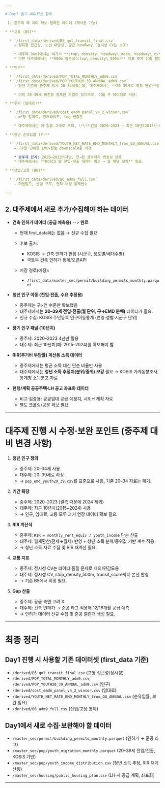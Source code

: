 ```yaml
---

# Day1 필요 데이터셋 정리

 1. 중주제 때 이미 확보·정제된 데이터 (재사용 가능)

* **교통 (B5)**

  * `/first_data/derived/B5_qol_transit_final.csv`
    → 정류장 접근성, 노선 다양성, 평균 headway (정시성 CV는 보조)

    * 대주제 Day1에서는 여기서 **stop\_density, headway\_mean, headway\_cv**를 그대로 활용 가능.
    * 다만 대주제에서는 **500m 접근성(stop\_density\_500m)** 지표 추가 산출 필요.

* **인구**

  * `/first_data/derived/POP_TOTAL_MONTHLY_adm9.csv`
  * `/first_data/derived/POP_YOUTH20_39_ANNUAL_adm9.csv`
    → 청년 기준이 중주제 당시 20–34세였는데, 대주제에서는 **20–39세로 확정 변경**됨.

    * 이미 20–39세 버전을 정제한 파일이 있으므로, 이를 주 데이터로 사용.

* **주거 (임대료)**

  * `/first_data/derived/cost_emdm_panel_v4_2_winsor.csv`
    → m²당 임대료, 윈저라이즈, log 변환본

    * 대주제에서는 이 값을 그대로 쓰되, \*\*기간을 2020–2023 → 최근 10년(2015\~)\*\*으로 확장 필요.

* **청년 순유입률 (Y)**

  * `/first_data/derived/YOUTH_NET_RATE_EMD_MONTHLY_from_GU_ANNUAL.csv`
    → 구×연 단위를 EMD×월로 downscale한 버전

    * 중주제 한계: 2020–2023까지만, 연→월 상수화라 변동성 낮음
    * 대주제에서는 **KOSIS 월 전입·전출 데이터 확보 → 월 패널 보강** 필요.

* **산업/고용 (B6)**

  * `/first_data/derived/B6_adm9_full.csv`
    → 취업밀도, 산업 구조, 면적 보정 통제변수

---
```


## 2. 대주제에서 새로 추가/수집해야 하는 데이터

* **건축 인허가 데이터 (공급 예측용)** --> **완료**

  * 현재 first\_data에는 없음 → 신규 수집 필요
  * 후보 출처:

    * KOSIS → 건축 인허가 현황 (시군구, 용도별/세대수별)
    * 국토부 건축 인허가 통계/오픈API
  * 저장 경로(예정):

    * `/first_data/master_sec/permit/building_permits_monthly.parquet`

* **청년 인구 이동 (전입·전출, 수요 추정용)**

  * 중주제는 구×연 수준만 확보했음
  * 대주제에서는 **20–39세 전입·전출(월 단위, 구→EMD 분배)** 데이터가 필요.
  * 신규 수집: KOSIS 주민등록 인구이동통계 (연령·성별·시군구 단위)

* **장기 인구 패널 (10년치)**

  * 중주제: 2020–2023 4년만 활용
  * 대주제: 최근 10년치(예: 2015–2024)를 확보해야 함

* **RIR(주거비 부담률) 계산용 소득 데이터**

  * 중주제에서는 평균 소득 대신 단순 비율만 사용
  * 대주제에서는 **청년 소득 추정치(분위/중위) 보강** 필요 → KOSIS 가계동향조사, 통계청 소득분포 자료

* **현행/계획 공공주택·LH 공고 좌표화 데이터**

  * 비교·검증용: 공공임대 공급 예정지, 시/LH 계획 자료
  * 별도 크롤링/공문 확보 필요

---

# 대주제 진행 시 수정·보완 포인트 (중주제 대비 변경 사항)

1. **청년 인구 정의**

   * 중주제: 20–34세 사용
   * 대주제: 20–39세로 확정
   * → `pop_emd_youth20_39.csv`를 표준으로 사용, 기존 20–34 자료는 폐기.

2. **기간 확장**

   * 중주제: 2020–2023 (결측 때문에 2024 제외)
   * 대주제: 최근 10년치(2015\~2024) 사용
   * → 인구, 임대료, 교통 모두 과거 연장 데이터 확보 필요.

3. **RIR 계산식**

   * 중주제: `RIR = monthly_rent_equiv / youth_income` 단순 산출
   * 대주제: 월세환산(전세→월세) 반영 + 청년 소득 분위/중위값 기반 계수 적용
   * → 청년 소득 자료 수집 및 RIR 재계산 필요.

4. **교통 지표**

   * 중주제: 정시성 CV는 데이터 품질 문제로 제외/민감도용
   * 대주제: 정시성 CV, stop\_density\_500m, transit\_score까지 본선 반영
   * → 기존 B5에서 확장 필요.

5. **Gap 산출**

   * 중주제: 공급 측면 고려 X
   * 대주제: 건축 인허가 → 준공 라그 적용해 12/18개월 공급 예측
   * → 인허가 데이터 신규 수집 및 준공 캘린더 생성 필요.

---

# 최종 정리

## Day1 진행 시 사용할 기존 데이터셋 (first\_data 기준)

* `/derived/B5_qol_transit_final.csv` (교통 접근성/정시성)
* `/derived/POP_TOTAL_MONTHLY_adm9.csv`, `/derived/POP_YOUTH20_39_ANNUAL_adm9.csv` (인구)
* `/derived/cost_emdm_panel_v4_2_winsor.csv` (임대료)
* `/derived/YOUTH_NET_RATE_EMD_MONTHLY_from_GU_ANNUAL.csv` (순유입률, 보완 필요)
* `/derived/B6_adm9_full.csv` (산업/고용 통제)

## Day1에서 새로 수집·보완해야 할 데이터

* `/master_sec/permit/building_permits_monthly.parquet` (인허가 → 준공 라그)
* `/master_sec/pop/youth_migration_monthly.parquet` (20–39세 전입/전출, KOSIS 기반)
* `/master_sec/pop/youth_income_distribution.csv` (청년 소득 추정, RIR 재계산용)
* `/master_sec/housing/public_housing_plan.csv` (LH·시 공급 계획, 좌표화)

---
